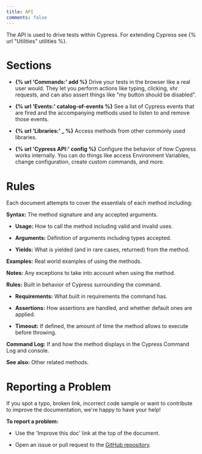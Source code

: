 ```yaml
---
title: API
comments: false
---
```


The API is used to drive tests within Cypress. For extending Cypress see {% url "Utilities" utilities %}.

# Sections

- **{% url 'Commands:' add %}** Drive your tests in the browser like a real user would. They let you perform actions like typing, clicking, xhr requests, and can also assert things like "my button should be disabled".

- **{% url 'Events:' catalog-of-events %}** See a list of Cypress events that are fired and the accompanying methods used to listen to and remove those events.

- **{% url 'Libraries:' _ %}** Access methods from other commonly used libraries.

- **{% url 'Cypress API:' config %}** Configure the behavior of how Cypress works internally. You can do things like access Environment Variables, change configuration, create custom commands, and more.

# Rules

Each document attempts to cover the essentials of each method including:

**Syntax:** The method signature and any accepted arguments.

  - **Usage:** How to call the method including valid and invalid uses.

  - **Arguments:** Definition of arguments including types accepted.

  - **Yields:** What is yielded (and in rare cases, returned) from the method.

**Examples:** Real world examples of using the methods.

**Notes:** Any exceptions to take into account when using the method.

**Rules:** Built in behavior of Cypress surrounding the command.

  - **Requirements:** What built in requirements the command has.

  - **Assertions:** How assertions are handled, and whether default ones are applied.

  - **Timeout:** If defined, the amount of time the method allows to execute before throwing.

**Command Log:** If and how the method displays in the Cypress Command Log and console.

**See also:** Other related methods.

# Reporting a Problem

If you spot a typo, broken link, incorrect code sample or want to contribute to improve the documentation, we're happy to have your help!

**To report a problem:**

- Use the 'Improve this doc' link at the top of the document.

- Open an issue or pull request to the [GitHub repository](https://github.com/cypress-io/cypress).
